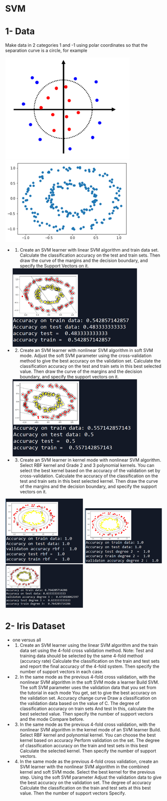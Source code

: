 # SVM
# 1- Data 
Make data in 2 categories 1 and -1 using polar coordinates so that the separation curve is a circle, for example

<p float="center">
  <img src="Pics/Data.png" width="400" />
  <img src="Pics/Mydata.png" width="400" />
</p>

* 1. Create an SVM learner with linear SVM algorithm and train data set. Calculate the classification accuracy on the test and train sets. Then draw the curve of the margins and the decision boundary, and specify the Support Vectors on it.
  <img src="Pics/SV1.png" width="400" />
  
* 2. Create an SVM learner with nonlinear SVM algorithm in soft SVM mode. Adjust the soft SVM parameter using the cross-validation method to give the best accuracy on the validation set. Calculate the classification accuracy on the test and train sets in this best selected value. Then draw the curve of the margins and the decision boundary, and specify the support vectors on it.
  <img src="Pics/SV2.png" width="400" />
  
* 3. Create an SVM learner in kernel mode with nonlinear SVM algorithm. Select RBF kernel and Grade 2 and 3 polynomial kernels. You can select the best kernel based on the accuracy of the validation set by cross-validation. Calculate the accuracy of the classification on the test and train sets in this best selected kernel. Then draw the curve of the margins and the decision boundary, and specify the support vectors on it.

<p float="left">
  <img src="Pics/SV31.png" width="250" />
  <img src="Pics/SV32.png" width="250" />
  <img src="Pics/SV33.png" width="250" />
</p>

# 2- Iris Dataset
* one versus all
* 1. Create an SVM learner using the linear SVM algorithm and the train data set using the 4-fold cross validation method. Note: Test and training data should be selected by the same 4-fold method (accuracy rate)
Calculate the classification on the train and test sets and report the final accuracy of the 4-fold system.
Then specify the number of support vectors in each case.
* 2. In the same mode as the previous 4-fold cross validation, with the nonlinear SVM algorithm in the soft SVM mode a learner
Build SVM. The soft SVM parameter uses the validation data that you set from the tutorial in each mode
You get, set to give the best accuracy on the validation set. Accuracy change curve
Draw a classification on the validation data based on the value of C. The degree of classification accuracy on train sets
And test In this, calculate the best selected value. Then specify the number of support vectors and the mode
Compare before.
* 3. In the same mode as the previous 4-fold cross validation, with the nonlinear SVM algorithm in the kernel mode of an SVM learner
Build. Select RBF kernel and polynomial kernel. You can choose the best kernel based on accuracy
Perform validation on the set. The degree of classification accuracy on the train and test sets in this best
Calculate the selected kernel. Then specify the number of support vectors.
* 4. In the same mode as the previous 4-fold cross validation, create an SVM learner with the nonlinear SVM algorithm in the combined kernel and soft SVM mode. Select the best kernel for the previous step. Using the soft SVM parameter
Adjust the validation data to give the best accuracy on the validation set. The degree of accuracy
Calculate the classification on the train and test sets at this best value. Then the number of support vectors
Specify.

